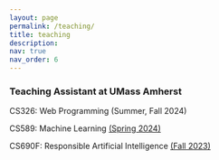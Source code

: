 ```yaml
---
layout: page
permalink: /teaching/
title: teaching
description:
nav: true
nav_order: 6
---
```


### Teaching Assistant at UMass Amherst
CS326: Web Programming (Summer, Fall 2024)

CS589: Machine Learning [(Spring 2024)](https://people.cs.umass.edu/~bsilva/courses/CMPSCI_589/Spring2024/)

CS690F: Responsible Artificial Intelligence [(Fall 2023)](https://przemyslslaw.github.io/teaching/2023-fall_ResponsibleAI)